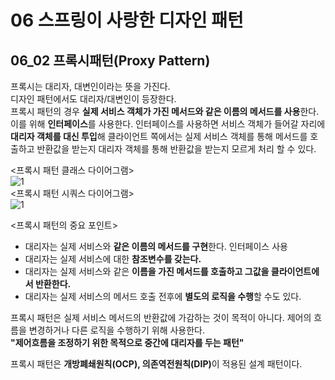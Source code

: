 # 06 스프링이 사랑한 디자인 패턴
## 06_02 프록시패턴(Proxy Pattern)

프록시는 대리자, 대변인이라는 뜻을 가진다.  
디자인 패턴에서도 대리자/대변인이 등장한다.  
프록시 패턴의 경우 <strong>실제 서비스 객체가 가진 메서드와 같은 이름의 메서드를 사용</strong>한다. 이를 위해 <strong>인터페이스</strong>를 사용한다. 
인터페이스를 사용하면 서비스 객체가 들어갈 자리에 <strong>대리자 객체를 대신 투입</strong>해 클라이언트 쪽에서는 실제 서비스 객체를 통해 메서드를 호출하고 
반환값을 받는지 대리자 객체를 통해 반환값을 받는지 모르게 처리 할 수 있다.   

<프록시 패턴 클래스 다이어그램>  
![1](https://user-images.githubusercontent.com/53909511/129219823-85f1bccb-3e7c-4e8d-aae9-185d4ddcb251.PNG)  
<프록시 패턴 시쿼스 다이어그램>  
![1](https://user-images.githubusercontent.com/53909511/129220051-475523fd-4562-4c0f-9e42-667bff149783.PNG)

<프록시 패턴의 중요 포인트>  
+ 대리자는 실제 서비스와 <strong>같은 이름의 메서드를 구현</strong>한다. 인터페이스 사용
+ 대리자는 실제 서비스에 대한 <strong>참조변수를 갖는다.</strong>
+ 대리자는 실제 서비스와 같은 <strong>이름을 가진 메서드를 호출하고 그값을 클라이언트에서 반환한다.</strong>
+ 대리자는 실제 서비스의 메서드 호출 전후에 <strong>별도의 로직을 수행</strong>할 수도 있다.

프록시 패턴은 실제 서비스 메서드의 반환값에 가감하는 것이 목적이 아니다. 제어의 흐름을 변경하거나 다른 로직을 수행하기 위해 사용한다.  
<strong>"제어흐름을 조정하기 위한 목적으로 중간에 대리자를 두는 패턴"</strong>  

프록시 패턴은 <strong>개방폐쇄원칙(OCP)</strong><strong>, 의존역전원칙(DIP)</strong>이 적용된 설계 패턴이다. 

